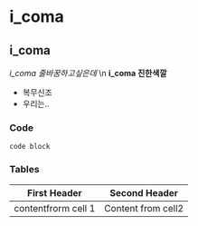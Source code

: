 # i_coma

## i_coma
*i_coma 줄바꿈하고싶은데* \n
**i_coma 진한색깔**

- 복무신조
- 우리는..


### Code
```
code block
```

### Tables

First Header | Second Header
-------------|--------------
contentfrorm cell 1 | Content from cell2
